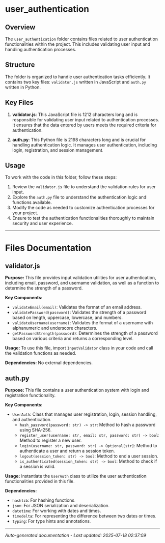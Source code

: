 # user_authentication

## Overview
The `user_authentication` folder contains files related to user authentication functionalities within the project. This includes validating user input and handling authentication processes.

## Structure
The folder is organized to handle user authentication tasks efficiently. It contains two key files: `validator.js` written in JavaScript and `auth.py` written in Python.

## Key Files
1. **validator.js**: This JavaScript file is 1212 characters long and is responsible for validating user input related to authentication processes. It ensures that the data entered by users meets the required criteria for authentication.
   
2. **auth.py**: This Python file is 2198 characters long and is crucial for handling authentication logic. It manages user authentication, including login, registration, and session management.

## Usage
To work with the code in this folder, follow these steps:
1. Review the `validator.js` file to understand the validation rules for user input.
2. Explore the `auth.py` file to understand the authentication logic and functions available.
3. Modify the code as needed to customize authentication processes for your project.
4. Ensure to test the authentication functionalities thoroughly to maintain security and user experience.

---

# Files Documentation

## validator.js

**Purpose:** This file provides input validation utilities for user authentication, including email, password, and username validation, as well as a function to determine the strength of a password.

**Key Components:**
- `validateEmail(email)`: Validates the format of an email address.
- `validatePassword(password)`: Validates the strength of a password based on length, uppercase, lowercase, and numbers.
- `validateUsername(username)`: Validates the format of a username with alphanumeric and underscore characters.
- `getPasswordStrength(password)`: Determines the strength of a password based on various criteria and returns a corresponding level.

**Usage:** To use this file, import `InputValidator` class in your code and call the validation functions as needed.

**Dependencies:** No external dependencies.

## auth.py

**Purpose:** This file contains a user authentication system with login and registration functionality.

**Key Components:**
- `UserAuth`: Class that manages user registration, login, session handling, and authentication.
  - `hash_password(password: str) -> str`: Method to hash a password using SHA-256.
  - `register_user(username: str, email: str, password: str) -> bool`: Method to register a new user.
  - `login(username: str, password: str) -> Optional[str]`: Method to authenticate a user and return a session token.
  - `logout(session_token: str) -> bool`: Method to end a user session.
  - `is_authenticated(session_token: str) -> bool`: Method to check if a session is valid.

**Usage:** Instantiate the `UserAuth` class to utilize the user authentication functionalities provided in this file.

**Dependencies:**
- `hashlib`: For hashing functions.
- `json`: For JSON serialization and deserialization.
- `datetime`: For working with dates and times.
- `timedelta`: For representing the difference between two dates or times.
- `typing`: For type hints and annotations.

---
*Auto-generated documentation - Last updated: 2025-07-18 02:37:09*
